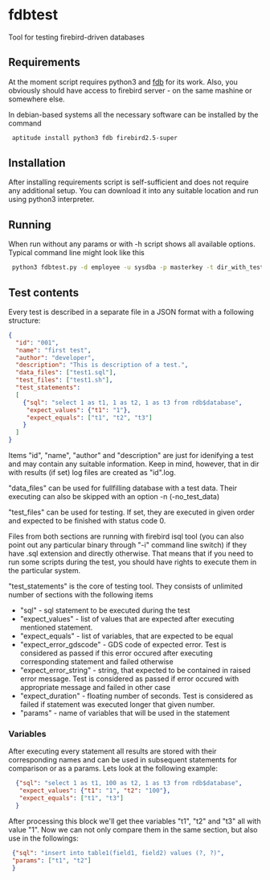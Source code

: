# fdbtest
Tool for testing firebird-driven databases

## Requirements

At the moment script requires python3 and [fdb](https://pypi.python.org/pypi/fdb) for its work. Also, you obviously should have access to firebird server - on the same mashine or somewhere else.

In debian-based systems all the necessary software can be installed by the command
```bash
 aptitude install python3 fdb firebird2.5-super
```
## Installation

After installing requirements script is self-sufficient and does not require any additional setup. You can download it into any suitable location and run using python3 interpreter.

## Running

When run without any params or with -h script shows all available options. Typical command line might look like this
```bash
 python3 fdbtest.py -d employee -u sysdba -p masterkey -t dir_with_tests -r dir_with_results
```
## Test contents

Every test is described in a separate file in a JSON format with a following structure:
```json
{
  "id": "001",
  "name": "first test",
  "author": "developer",
  "description": "This is description of a test.",
  "data_files": ["test1.sql"],
  "test_files": ["test1.sh"],
  "test_statements": 
  [
    {"sql": "select 1 as t1, 1 as t2, 1 as t3 from rdb$database", 
     "expect_values": {"t1": "1"},
     "expect_equals": ["t1", "t2", "t3"]
    }
  ]
}

```
Items "id", "name", "author" and "description" are just for idenifying a test and may contain any suitable information. Keep in mind, however, that in dir with results (if set) log files are created as "id".log.

"data_files" can be used for fullfilling database with a test data. Their executing can also be skipped with an option -n (-no_test_data) 

"test_files" can be used for testing. If set, they are executed in given order and expected to be finished with status code 0.

Files from both sections are running with firebird isql tool (you can also point out any particular binary through "-i" command line switch) if they have .sql extension and directly otherwise. That means that if you need to run some scripts during the test, you should have rights to execute them in the particular system.

"test_statements" is the core of testing tool. They consists of unlimited number of sections with the following items

 * "sql" - sql statement to be executed during the test
 * "expect_values" - list of values that are expected after executing mentioned statement.
 * "expect_equals" - list of variables, that are expected to be equal
 * "expect_error_gdscode" - GDS code of expected error. Test is considered as passed if this error occured after executing corresponding statement and failed otherwise
 * "expect_error_string" - string, that expected to be contained in raised error message. Test is considered as passed if error occured with appropriate message and failed in other case
 * "expect_duration" - floating number of seconds. Test is considered as failed if statement was executed longer that given number.
 * "params" - name of variables that will be used in the statement

### Variables
After executing every statement all results are stored with their corresponding names and can be used in subsequent statements for comparison or as a params. Lets look at the following example:
```json
  {"sql": "select 1 as t1, 100 as t2, 1 as t3 from rdb$database", 
   "expect_values": {"t1": "1", "t2": "100"},
   "expect_equals": ["t1", "t3"]
  }
```
After processing this block we'll get thee variables "t1", "t2" and "t3" all with value "1". Now we can not only compare them in the same section, but also use in the followings:
```json
 {"sql": "insert into table1(field1, field2) values (?, ?)",
 "params": ["t1", "t2"]
 }
```
